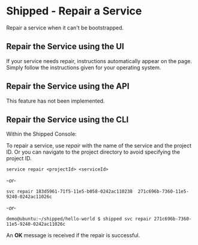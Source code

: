 # Shipped - Repair a Service

Repair a service when it can't be bootstrapped.





## Repair the Service using the UI

If your service needs repair, instructions automatically appear on the page. Simply follow the instructions given for your operating system.




## Repair the Service using the API

This feature has not been implemented.



## Repair the Service using the CLI

Within the Shipped Console:

To repair a service, use *repair* with the name of the service and the project ID. Or you can navigate to the project directory to avoid specifying the project ID.


	service repair <projectId> <serviceId>

*-or-*

	svc repair 183d5961-71f5-11e5-b058-0242ac110238  271c696b-7360-11e5-9240-0242ac11026c

*-or-*   

	demo@ubuntu:~/shipped/hello-world $ shipped svc repair 271c696b-7360-11e5-9240-0242ac11026c

An **OK** message is received if the repair is successful.

